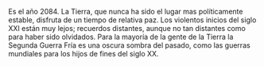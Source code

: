 Es el año 2084. La Tierra, que nunca ha sido el lugar mas políticamente
estable, disfruta de un tiempo de relativa paz. Los violentos inicios
del siglo XXI están muy lejos; recuerdos distantes, aunque no tan
distantes como para haber sido olvidados. Para la mayoría de la gente de
la Tierra la Segunda Guerra Fría es una oscura sombra del pasado, como
las guerras mundiales para los hijos de fines del siglo XX.
